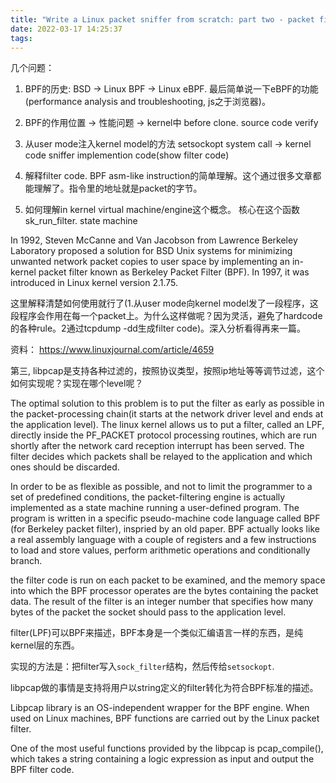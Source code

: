 ```yaml
---
title: "Write a Linux packet sniffer from scratch: part two - packet filter"
date: 2022-03-17 14:25:37
tags:
---
```


几个问题：
1. BPF的历史: BSD -> Linux BPF -> Linux eBPF. 最后简单说一下eBPF的功能 (performance analysis and troubleshooting, js之于浏览器)。

2. BPF的作用位置 -> 性能问题 -> kernel中
before clone. source code verify

3. 从user mode注入kernel model的方法
setsockopt system call -> kernel code
sniffer implemention code(show filter code)

4. 解释filter code. BPF asm-like instruction的简单理解。这个通过很多文章都能理解了。指令里的地址就是packet的字节。

5. 如何理解in kernel virtual machine/engine这个概念。
核心在这个函数sk_run_filter. state machine



In 1992, Steven McCanne and Van Jacobson from Lawrence Berkeley Laboratory proposed a solution for BSD Unix systems for minimizing unwanted network packet copies to user space by implementing an in-kernel packet filter known as Berkeley Packet Filter (BPF). In 1997, it was introduced in Linux kernel version 2.1.75.



这里解释清楚如何使用就行了(1.从user mode向kernel model发了一段程序，这段程序会作用在每一个packet上。为什么这样做呢？因为灵活，避免了hardcode的各种rule。2通过tcpdump -dd生成filter code)。深入分析看得再来一篇。

资料：
https://www.linuxjournal.com/article/4659

第三, libpcap是支持各种过滤的，按照协议类型，按照ip地址等等调节过滤，这个如何实现呢？实现在哪个level呢？

The optimal solution to this problem is to put the filter as early as possible in the packet-processing chain(it starts at the network driver level and ends at the application level). The linux kernel allows us to put a filter, called an LPF, directly inside the PF_PACKET protocol processing routines, which are run shortly after the network card reception interrupt has been served. The filter decides which packets shall be relayed to the application and which ones should be discarded. 

In order to be as flexible as possible, and not to limit the programmer to a set of predefined conditions, the packet-filtering engine is actually implemented as a state machine running a user-defined program. The program is written in a specific pseudo-machine code language called BPF (for Berkeley packet filter), inspried by an old paper. BPF actually looks like a real assembly language with a couple of registers and a few instructions to load and store values, perform arithmetic operations and conditionally branch. 

the filter code is run on each packet to be examined, and the memory space into which the BPF processor operates are the bytes containing the packet data. The result of the filter is an integer number that specifies how many bytes of the packet the socket should pass to the application level. 

filter(LPF)可以BPF来描述，BPF本身是一个类似汇编语言一样的东西，是纯kernel层的东西。

实现的方法是：把filter写入`sock_filter`结构，然后传给`setsockopt`.

libpcap做的事情是支持将用户以string定义的filter转化为符合BPF标准的描述。

Libpcap library is an OS-independent wrapper for the BPF engine. When used on Linux machines, BPF functions are carried out by the Linux packet filter. 

One of the most useful functions provided by the libpcap is pcap_compile(), which takes a string containing a logic expression as input and output the BPF filter code. 


